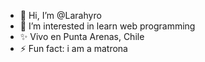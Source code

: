 - 👋 Hi, I’m @Larahyro
- 👀 I’m interested in learn web programming
- ✨ Vivo en Punta Arenas, Chile
- ⚡ Fun fact: i am a matrona      

<!---
Larahyro/Larahyro is a ✨ special ✨ repository because its `README.md` (this file) appears on your GitHub profile.
You can click the Preview link to take a look at your changes.
--->
